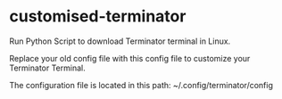 # customised-terminator
Run Python Script to download Terminator terminal in Linux.

Replace your old config file with this config file to customize your Terminator Terminal.

The configuration file is located in this path: ~/.config/terminator/config 
